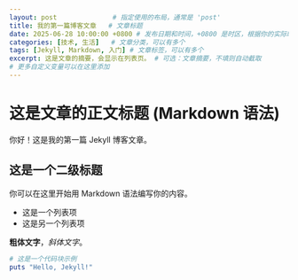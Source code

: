 ```yaml
---
layout: post              # 指定使用的布局，通常是 'post'
title: 我的第一篇博客文章   # 文章标题
date: 2025-06-28 10:00:00 +0800 # 发布日期和时间，+0800 是时区，根据你的实际时区调整
categories: [技术, 生活]   # 文章分类，可以有多个
tags: [Jekyll, Markdown, 入门] # 文章标签，可以有多个
excerpt: 这是文章的摘要，会显示在列表页。 # 可选：文章摘要，不填则自动截取
# 更多自定义变量可以在这里添加
---
```


# 这是文章的正文标题 (Markdown 语法)

你好！这是我的第一篇 Jekyll 博客文章。

## 这是一个二级标题

你可以在这里开始用 Markdown 语法编写你的内容。

- 这是一个列表项
- 这是另一个列表项

**粗体文字**，*斜体文字*。

```ruby
# 这是一个代码块示例
puts "Hello, Jekyll!"
